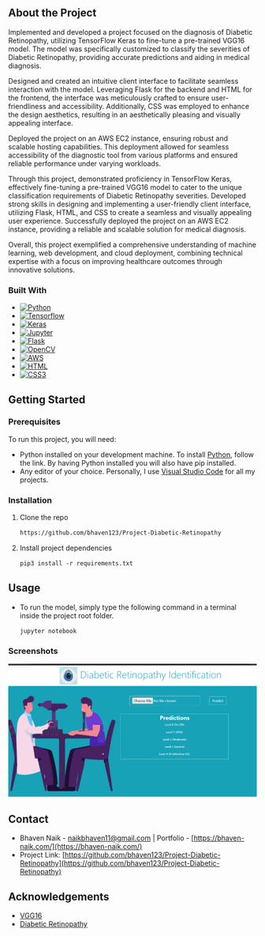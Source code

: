 ## About the Project

Implemented and developed a project focused on the diagnosis of Diabetic Retinopathy, utilizing TensorFlow Keras to fine-tune a pre-trained VGG16 model. The model was specifically customized to classify the severities of Diabetic Retinopathy, providing accurate predictions and aiding in medical diagnosis.

Designed and created an intuitive client interface to facilitate seamless interaction with the model. Leveraging Flask for the backend and HTML for the frontend, the interface was meticulously crafted to ensure user-friendliness and accessibility. Additionally, CSS was employed to enhance the design aesthetics, resulting in an aesthetically pleasing and visually appealing interface.

Deployed the project on an AWS EC2 instance, ensuring robust and scalable hosting capabilities. This deployment allowed for seamless accessibility of the diagnostic tool from various platforms and ensured reliable performance under varying workloads.

Through this project, demonstrated proficiency in TensorFlow Keras, effectively fine-tuning a pre-trained VGG16 model to cater to the unique classification requirements of Diabetic Retinopathy severities. Developed strong skills in designing and implementing a user-friendly client interface, utilizing Flask, HTML, and CSS to create a seamless and visually appealing user experience. Successfully deployed the project on an AWS EC2 instance, providing a reliable and scalable solution for medical diagnosis.

Overall, this project exemplified a comprehensive understanding of machine learning, web development, and cloud deployment, combining technical expertise with a focus on improving healthcare outcomes through innovative solutions.

### Built With

- [![Python](https://img.shields.io/badge/Python-FFD43B?style=for-the-badge&logo=python&logoColor=blue)](https://www.python.org/downloads/)
- [![Tensorflow](https://img.shields.io/badge/TensorFlow-FF6F00?style=for-the-badge&logo=TensorFlow&logoColor=white)](https://www.tensorflow.org/install)
- [![Keras](https://img.shields.io/badge/Keras-FF0000?style=for-the-badge&logo=keras&logoColor=white)](https://keras.io/getting_started/)
- [![Jupyter](https://img.shields.io/badge/Jupyter-F37626.svg?&style=for-the-badge&logo=Jupyter&logoColor=white)](https://jupyter.org/)
- [![Flask](https://img.shields.io/badge/Flask-000000?style=for-the-badge&logo=flask&logoColor=white)](https://flask.palletsprojects.com/en/2.3.x/installation/)
- [![OpenCV](https://img.shields.io/badge/OpenCV-27338e?style=for-the-badge&logo=OpenCV&logoColor=white)](https://opencv.org/)
- [![AWS](https://img.shields.io/badge/Amazon_AWS-FF9900?style=for-the-badge&logo=amazonaws&logoColor=white)](https://aws.amazon.com/ec2/)
- [![HTML](https://img.shields.io/badge/HTML5-E34F26?style=for-the-badge&logo=html5&logoColor=white)](https://developer.mozilla.org/en-US/docs/Glossary/HTML5)
- [![CSS3](https://img.shields.io/badge/CSS3-1572B6?style=for-the-badge&logo=css3&logoColor=white)](https://developer.mozilla.org/en-US/docs/Web/CSS)

## Getting Started

### Prerequisites

To run this project, you will need:

- Python installed on your development machine. To install [Python](https://www.python.org/downloads/), follow the link. By having Python installed you will also have pip installed.
- Any editor of your choice. Personally, I use [Visual Studio Code](https://code.visualstudio.com/download) for all my projects.

### Installation

1. Clone the repo
   ```markdown
   https://github.com/bhaven123/Project-Diabetic-Retinopathy
   ```
2. Install project dependencies
   ```markdown
   pip3 install -r requirements.txt
   ```

## Usage

- To run the model, simply type the following command in a terminal inside the project root folder.
  ```
  jupyter notebook
  ```

### Screenshots

![1689693002676](image/README/1689693002676.png)

## Contact

- Bhaven Naik - [naikbhaven11@gmail.com](mailto:naikbhaven11@gmail.com) | Portfolio - [https://bhaven-naik.com/](https://bhaven-naik.com/)
- Project Link: [https://github.com/bhaven123/Project-Diabetic-Retinopathy](https://github.com/bhaven123/Project-Diabetic-Retinopathy)

## Acknowledgements

- [VGG16](https://keras.io/api/applications/vgg/)
- [Diabetic Retinopathy](https://www.aoa.org/healthy-eyes/eye-and-vision-conditions/diabetic-retinopathy?sso=y)
